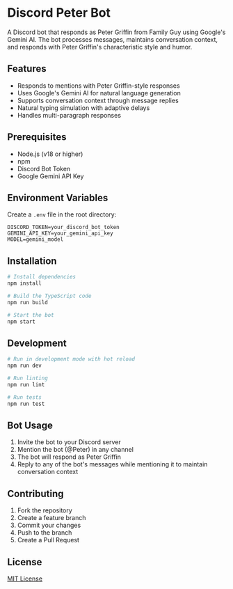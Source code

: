 # Discord Peter Bot

A Discord bot that responds as Peter Griffin from Family Guy using Google's Gemini AI. The bot processes messages, maintains conversation context, and responds with Peter Griffin's characteristic style and humor.

## Features

- Responds to mentions with Peter Griffin-style responses
- Uses Google's Gemini AI for natural language generation
- Supports conversation context through message replies
- Natural typing simulation with adaptive delays
- Handles multi-paragraph responses

## Prerequisites

- Node.js (v18 or higher)
- npm
- Discord Bot Token
- Google Gemini API Key

## Environment Variables

Create a `.env` file in the root directory:

```env
DISCORD_TOKEN=your_discord_bot_token
GEMINI_API_KEY=your_gemini_api_key
MODEL=gemini_model
```

## Installation

```bash
# Install dependencies
npm install

# Build the TypeScript code
npm run build

# Start the bot
npm start
```

## Development

```bash
# Run in development mode with hot reload
npm run dev

# Run linting
npm run lint

# Run tests
npm run test
```

## Bot Usage

1. Invite the bot to your Discord server
2. Mention the bot (@Peter) in any channel
3. The bot will respond as Peter Griffin
4. Reply to any of the bot's messages while mentioning it to maintain conversation context

## Contributing

1. Fork the repository
2. Create a feature branch
3. Commit your changes
4. Push to the branch
5. Create a Pull Request

## License

[MIT License](LICENSE)